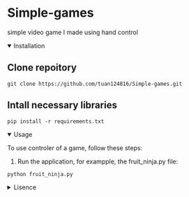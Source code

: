 # Simple-games
simple video game I made using hand control

<details open>
<summary>Installation</summary>

## Clone repoitory
```
git clone https://github.com/tuan124816/Simple-games.git
```

## Intall necessary libraries
```
pip install -r requirements.txt
```

</details>

<details open>
<summary>Usage</summary>

To use controler of a game, follow these steps:

1. Run the application, for exampple, the fruit_ninja.py file:
```
python fruit_ninja.py
```


</details>

<details close>
<summary>Lisence</summary>

This project is licensed under the [MIT License](LICENSE) - see the [MIT License](LICENSE) file for details.

</details>
